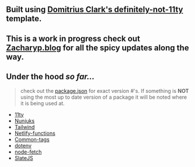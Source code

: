 Built using [Domitrius Clark's definitely-not-11ty](https://github.com/domitriusclark/definitely-not-11ty) template. 
---
This is a work in progress check out [Zacharyp.blog](https://zacharyp.blog/) for all the spicy updates along the way. 
---
## Under the hood *so far...*
> check out the [package.json](https://github.com/ZachCodedThat/Zacharyp.dev-V2/blob/main/package.json) for exact version #'s. If something is **NOT** using the most up to date version of a package it will be noted where it is being used at.
- [11ty](https://www.11ty.dev/)
- [Nunjuks](https://mozilla.github.io/nunjucks/)
- [Tailwind](https://tailwindcss.com/)
- [Netlify-functions](https://www.netlify.com/products/functions/)
- [Common-tags](https://github.com/zspecza/common-tags)
- [dotenv](https://github.com/motdotla/dotenv)
- [node-fetch](https://github.com/node-fetch/node-fetch)
- [SlateJS](https://www.slatejs.org/)



